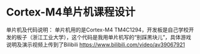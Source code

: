 # Cortex-M4单片机课程设计
单片机及代码说明：
  单片机用的是Cortex-M4 TM4C1294，开发板是自己学校开发的板子（浙江工业大学），这个代码是我用单片机写的“别踩黑块儿”，具体游戏说明及演示视频上传到了Bilibili https://www.bilibili.com/video/av39067921
